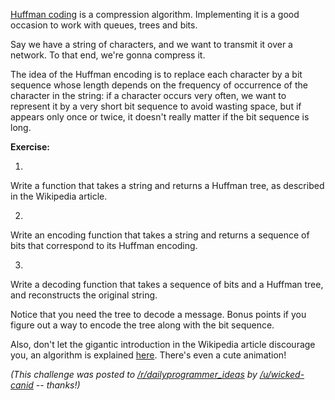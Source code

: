 

[Huffman coding](http://en.wikipedia.org/wiki/Huffman_coding) is a compression algorithm. Implementing it is a good occasion to work with queues, trees and bits.

Say we have a string of characters, and we want to transmit it over a network. To that end, we're gonna compress it.

The idea of the Huffman encoding is to replace each character by a bit sequence whose length depends on the frequency of occurrence of the character in the string: if a character occurs very often, we want to represent it by a very short bit sequence to avoid wasting space, but if appears only once or twice, it doesn't really matter if the bit sequence is long.

**Exercise:**

1.

Write a function that takes a string and returns a Huffman tree, as described in the Wikipedia article.

2.

Write an encoding function that takes a string and returns a sequence of bits that correspond to its Huffman encoding.

3.

Write a decoding function that takes a sequence of bits and a Huffman tree, and reconstructs the original string.

Notice that you need the tree to decode a message. Bonus points if you figure out a way to encode the tree along with the bit sequence.

Also, don't let the gigantic introduction in the Wikipedia article discourage you, an algorithm is explained [here](http://en.wikipedia.org/wiki/Huffman_coding#Basic_technique). There's even a cute animation!

_(This challenge was posted to [/r/dailyprogrammer\_ideas](/r/dailyprogrammer_ideas) by [/u/wicked-canid](/u/wicked-canid) -- thanks!)_

